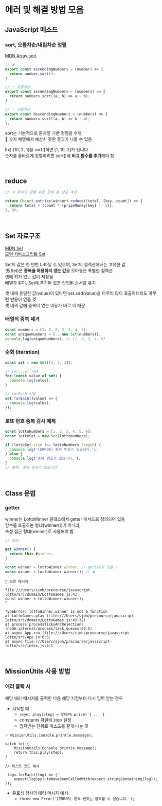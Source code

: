 # 에러 및 해결 방법 모음

## JavaScript 메소드

### sort, 오름차순/내림차순 정렬

[MDN Array sort](https://developer.mozilla.org/ko/docs/Web/JavaScript/Reference/Global_Objects/Array/sort)

```js
// ❌
export const ascendingNumbers = (number) => {
  return number.sort();
}
```

```js
// ✅ 오름차순
export const ascendingNumbers = (numbers) => {
  return numbers.sort((a, b) => a - b);
}

// ✅ 내림차순
export const descendingNumbers = (numbers) => {
  return numbers.sort((a, b) => b - a);
};
```

sort는 기본적으로 문자열 기반 정렬을 수행     
🚨 숫자 배열에서 예상치 못한 결과가 나올 수 있음

Ex) [10, 2, 1]을 sort()하면 [1, 10, 2]가 됩니다  
숫자를 올바르게 정렬하려면 sort()에 **비교 함수를 추가**해야 함

<br>

## reduce

```js
// 각 등수의 당첨 수를 곱해 총 상금 계산

return Object.entries(winner).reduce((total, [key, count]) => {
  return total + (count * (prizeMoney[key] || 0));
}, 0);
```

<br>

## Set 자료구조

[MDN Set](https://developer.mozilla.org/ko/docs/Web/JavaScript/Reference/Global_Objects/Set)   
[모던 자바스크립트 Set](https://ko.javascript.info/map-set#ref-146)

Set의 값은 한 번만 나타날 수 있으며, Set의 컬렉션에서는 고유한 값  
셋(Set)은 **중복을 허용하지 않는 값**을 모아놓은 특별한 컬렉션  
셋에 키가 없는 값이 저장됨  
배열과 같이, Set에 추가된 값은 삽입된 순서를 유지

셋 내에 동일한 값(value)이 있다면 set.add(value)을 아무리 많이 호출하더라도 아무런 반응이 없을 것   
셋 내의 값에 중복이 없는 이유가 바로 이 때문

### 배열의 중복 제거

```js
const numbers = [1, 2, 2, 3, 4, 4, 5];
const uniqueNumbers = [...new Set(numbers)];
console.log(uniqueNumbers); // [1, 2, 3, 4, 5]
```

### 순회 (Iteration)

```js
const set = new Set([1, 2, 3]);

// for...of 사용
for (const value of set) {
  console.log(value);
}

// forEach 사용
set.forEach((value) => {
  console.log(value);
});
```

### 로또 번호 중복 검사 예제

```js
const lottoNumbers = [1, 2, 3, 4, 5, 6];
const lottoSet = new Set(lottoNumbers);

if (lottoSet.size !== lottoNumbers.length) {
  console.log('[ERROR] 중복 번호가 있습니다.');
} else {
  console.log('중복 번호가 없습니다.');
}
// 출력: 중복 번호가 없습니다.
```

<br>

## Class 문법

### getter

winner는 LottoWinner 클래스에서 getter 메서드로 정의되어 있음   
함수를 호출하는 형태(winner())가 아니라,  
속성 접근 형태(winner)로 사용해야 함

```js
// 정의

get winner() {
  return this.#winner;
}
```

```js
const winner = lottoWinner.winner; // getter로 호출 ✅ 
const winner = lottoWinner.winner(); // ❌
```

```
🚨 오류 메시지

file:///Users/sjoh/precourse/javascript-lotto/src/domain/LottoGames.js:43
const winner = lottoWinner.winner();
^

TypeError: lottoWinner.winner is not a function
at LottoGames.play (file:///Users/sjoh/precourse/javascript-lotto/src/domain/LottoGames.js:43:32)
at process.processTicksAndRejections (node:internal/process/task_queues:95:5)
at async App.run (file:///Users/sjoh/precourse/javascript-lotto/src/App.js:6:5)
at async file:///Users/sjoh/precourse/javascript-lotto/src/index.js:4:1
```

<br>

## MissionUtils 사용 방법  

### 에러 출력 시

해당 에러 메시지를 출력한 다음 해당 지점부터 다시 입력 받는 경우

* 시작할 때
  * `async play(steps = STEPS.price) { ... }`
  * constants 파일에 step 설정
  * 입력받는 단위로 메소드를 잘게 나눌 것 

```
✅ MissionUtils.Console.print(e.message);

catch (e) {
    MissionUtils.Console.print(e.message);
    return this.play(step);
}
```

```
// 테스트 코드 예시 

 logs.forEach((log) => {
    expect(logSpy).toHaveBeenCalledWith(expect.stringContaining(log));
});
```

* 유효성 검사의 에러 메시지 예시
  * `throw new Error('[ERROR] 중복 번호는 입력할 수 없습니다.');`

